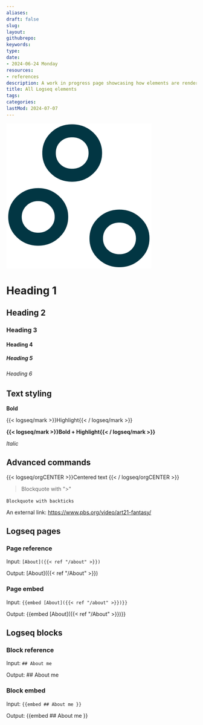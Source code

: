 ```yaml
---
aliases: 
draft: false
slug: 
layout: 
githubrepo: 
keywords: 
type: 
date:
- 2024-06-24 Monday
resources:
- references
description: A work in progress page showcasing how elements are rendered from Logseq
title: All Logseq elements
tags:
categories:
lastMod: 2024-07-07
---
```

![logseq-elements.png](/assets/logseq-elements_1719436919750_0.png)

# Heading 1

## Heading 2

### Heading 3

#### Heading 4

##### Heading 5

###### Heading 6

## Text styling

**Bold**

{{< logseq/mark >}}Highlight{{< / logseq/mark >}}

**{{< logseq/mark >}}Bold + Highlight{{< / logseq/mark >}}**

*Italic*

## Advanced commands

{{< logseq/orgCENTER >}}Centered text
{{< / logseq/orgCENTER >}}

>Blockquote with ">"

`Blockquote with backticks`

An external link: https://www.pbs.org/video/art21-fantasy/

## Logseq pages

### Page reference

Input: `[About]({{< ref "/about" >}})`

Output: [About]({{< ref "/About" >}})

### Page embed

Input: `{{embed [About]({{< ref "/about" >}})}}`

Output: {{embed [About]({{< ref "/About" >}})}}

## Logseq blocks

### Block reference

Input: `## About me
`

Output: ## About me


### Block embed

Input: `{{embed ## About me
 }}`

Output: {{embed ## About me
 }}
